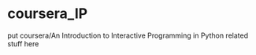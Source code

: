 coursera_IP
===========

put coursera/An Introduction to Interactive Programming in Python related stuff here

